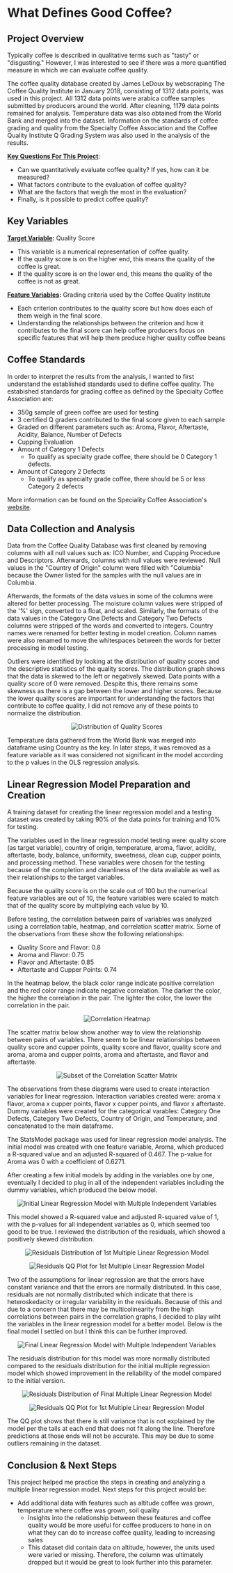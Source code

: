 # What Defines Good Coffee?


## Project Overview

Typically coffee is described in qualitative terms such as "tasty" or "disgusting." However, I was interested to see if there was a more quantified measure in which we can evaluate coffee quality.

The coffee quality database created by James LeDoux by webscraping The Coffee Quality Institute in January 2018, consisting of 1312 data points, was used in this project. All 1312 data points were arabica coffee samples submitted by producers around the world. After cleaning, 1179 data points remained for analysis. Temperature data was also obtained from the World Bank and merged into the dataset. Information on the standards of coffee grading and quality from the Specialty Coffee Association and the Coffee Quality Institute Q Grading System was also used in the analysis of the results.

<b><u> Key Questions For This Project</u></b>:
* Can we quantitatively evaluate coffee quality? If yes, how can it be measured?
* What factors contribute to the evaluation of coffee quality?
* What are the factors that weigh the most in the evaluation?
* Finally, is it possible to predict coffee quality?


## Key Variables

<b><u>Target Variable</u>:</b> Quality Score
* This variable is a numerical representation of coffee quality.
* If the quality score is on the higher end, this means the quality of the coffee is great.
* If the quality score is on the lower end, this means the quality of the coffee is not as great.

<b><u>Feature Variables</u>:</b> Grading criteria used by the Coffee Quality Institute 
* Each criterion contributes to the quality score but how does each of them weigh in the final score.
* Understanding the relationships between the criterion and how it contributes to the final score can help coffee producers focus on specific features that will help them produce higher quality coffee beans


## Coffee Standards

In order to interpret the results from the analysis, I wanted to first understand the established standards used to define coffee quality. The estabished standards for grading coffee as defined by the Specialty Coffee Association are:

* 350g sample of green coffee are used for testing
* 3 certified Q graders contributed to the final score given to each sample
* Graded on different parameters such as: Aroma, Flavor, Aftertaste, Acidity, Balance, Number of Defects
* Cupping Evaluation
* Amount of Category 1 Defects
    * To qualify as specialty grade coffee, there should be 0 Category 1 defects.
* Amount of Category 2 Defects
    * To qualify as specialty grade coffee, there should be 5 or less Category 2 defects

More information can be found on the Speciality Coffee Association's <a href=https://sca.coffee/research/coffee-standards>website</a>.


## Data Collection and Analysis

Data from the Coffee Quality Database was first cleaned by removing columns with all null values such as: ICO Number, and Cupping Procedure and Descriptors. Afterwards, columns with null values were reviewed. Null values in the "Country of Origin" column were filled with "Columbia" because the Owner listed for the samples with the null values are in Columbia.

Afterwards, the formats of the data values in some of the columns were altered for better processing. The moisture column values were stripped of the '%' sign, converted to a float, and scaled. Similarly, the formats of the data values in the Category One Defects and Category Two Defects columns were stripped of the words and converted to integers. Country names were renamed for better testing in model creation. Column names were also renamed to move the whitespaces between the words for better processing in model testing.

Outliers were identified by looking at the distribution of quality scores and the descriptive statistics of the quality scores. The distribution graph shows that the data is skewed to the left or negatively skewed. Data points with a quality score of 0 were removed. Despite this, there remains some skewness as there is a gap between the lower and higher scores. Because the lower quality scores are important for understanding the factors that contribute to coffee quality, I did not remove any of these points to normalize the distribution.

<p align="center">
  <img src="./images/distquality.png" title="Distribution of Quality Scores">
</p>

Temperature data gathered from the World Bank was merged into dataframe using Country as the key. In later steps, it was removed as a feature variable as it was considered not significant in the model according to the p values in the OLS regression analysis. 


## Linear Regression Model Preparation and Creation

A training dataset for creating the linear regression model and a testing dataset was created by taking 90% of the data points for training and 10% for testing.

The variables used in the linear regression model testing were: quality score (as target variable), country of origin, temperature, aroma, flavor, acidity, aftertaste, body, balance, uniformity, sweetness, clean cup, cupper points, and processing method. These variables were chosen for the testing because of the completion and cleanliness of the data available as well as their relationships to the target variables.

Because the quality score is on the scale out of 100 but the numerical feature variables are out of 10, the feature variables were scaled to match that of the quality score by multiplying each value by 10.

Before testing, the correlation between pairs of variables was analyzed using a correlation table, heatmap, and correlation scatter matrix. Some of the observations from these show the following relationships:

* Quality Score and Flavor: 0.8
* Aroma and Flavor: 0.75
* Flavor and Aftertaste: 0.85
* Aftertaste and Cupper Points: 0.74

In the heatmap below, the black color range indicate positive correlation and the red color range indicate negative correlation. The darker the color, the higher the correlation in the pair. The lighter the color, the lower the correlation in the pair.

<p align="center">
  <img src="./images/heatmap.png" title="Correlation Heatmap">
</p>

The scatter matrix below show another way to view the relationship between pairs of variables. There seem to be linear relationships between quality score and cupper points, quality score and flavor, quality score and aroma, aroma and cupper points, aroma and aftertaste, and flavor and aftertaste.

<p align="center">
  <img src="./images/brief_scatter_matrix.png" title="Subset of the Correlation Scatter Matrix">
</p>

The observations from these diagrams were used to create interaction variables for linear regression. Interaction variables created were: aroma x flavor, aroma x cupper points, flavor x cupper points, and flavor x aftertaste. Dummy variables were created for the categorical varables: Category One Defects, Category Two Defects, Country of Origin, and Temperature, and concatenated to the main dataframe.

The StatsModel package was used for linear regression model analysis. The initial model was created with one feature variable, Aroma, which produced a R-squared value and an adjusted R-squared of 0.467. The p-value for Aroma was 0 with a coefficient of 0.6271. 

After creating a few initial models by adding in the variables one by one, eventually I decided to plug in all of the independent variables including the dummy variables, which produced the below model. 

<p align="center">
  <img src="./images/multi_reg_model1.png" title="Initial Linear Regression Model with Multiple Independent Variables">
</p>

This model showed a R-squared value and adjusted R-squared value of 1, with the p-values for all independent variables as 0, which seemed too good to be true. I reviewed the distribution of the residuals, which showed a positively skewed distribution. 

<p align="center">
  <img src="./images/resid1_1.png" title="Residuals Distribution of 1st Multiple Linear Regression Model">
</p>


<p align="center">
  <img src="./images/qqresid1_1.png" title="Residuals QQ Plot for 1st Multiple Linear Regression Model">
</p>

Two of the assumptions for linear regression are that the errors have constant variance and that the errors are normally distributed. In this case, residuals are not normally distributed which indicate that there is heteroskedacity or irregular variability in the residuals. Because of this and due to a concern that there may be multicolinearity from the high correlations between pairs in the correlation graphs, I decided to play wiht the variables in the linear regression model for a better model. Below is the final model I settled on but I think this can be further improved.

<p align="center">
  <img src="./images/multi_reg_model2.png" title="Final Linear Regression Model with Multiple Independent Variables">
</p>

The residuals distribution for this model was more normally distributed compared to the residuals distribution for the initial multiple regression model which showed improvement in the reliability of the model compared to the initial version. 

<p align="center">
  <img src="./images/resid2_1.png" title="Residuals Distribution of Final Multiple Linear Regression Model">
</p>


<p align="center">
  <img src="./images/qqresid2_1.png" title="Residuals QQ Plot for 1st Multiple Linear Regression Model">
</p>

The QQ plot shows that there is still variance that is not explained by the model per the tails at each end that does not fit along the line. Therefore predictions at those ends will not be accurate. This may be due to some outliers remaining in the dataset. 


## Conclusion & Next Steps

This project helped me practice the steps in creating and analyzing a multiple linear regression model. Next steps for this project would be:

* Add additional data with features such as altitude coffee was grown, temperature where coffee was grown, soil quality
    * Insights into the relationship between these features and coffee quality would be more useful for coffee producers to hone in on what they can do to increase coffee quality, leading to increasing sales
    * This dataset did contain data on altitude, however, the units used were varied or missing. Therefore, the column was ultimately dropped but it would be great to look further into this parameter.
